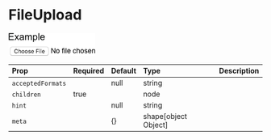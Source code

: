 FileUpload
==========

![Component Image](./docs/FileUpload.png)


Prop | Required | Default | Type | Description
:--- | :------- | :------ | :--- | :----------
 `acceptedFormats` |  | null | string | 
 `children` | true |  | node | 
 `hint` |  | null | string | 
 `meta` |  | {} | shape[object Object] | 



